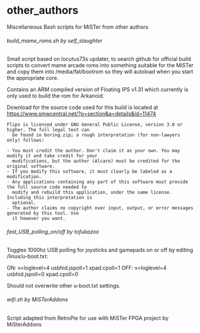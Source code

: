# other_authors
Miscellaneous Bash scripts for MiSTer from other authors



###### build_mame_roms.sh by self_slaughter

Small script based on locutus73s updater, to search github for official build scripts to
convert mame arcade roms into something suitable for the MiSTer and copy them into /media/fat/bootrom
so they will autoload when you start the appropriate core.

Contains an ARM compiled version of Floating IPS v1.31 which currently is only used
to build the rom for Arkanoid.

Download for the source code used for this build is located at https://www.smwcentral.net/?p=section&a=details&id=11474

```
Flips is licensed under GNU General Public License, version 3.0 or higher. The full legal text can
  be found in boring.zip; a rough interpretation (for non-lawyers only) follows:

- You must credit the author. Don't claim it as your own. You may modify it and take credit for your
  modifications, but the author (Alcaro) must be credited for the original software.
- If you modify this software, it must clearly be labeled as a modification.
- Any applications containing any part of this software must provide the full source code needed to
  modify and rebuild this application, under the same license. Including this interpretation is
  optional.
- The author claims no copyright over input, output, or error messages generated by this tool. Use
  it however you want.
```

###### fast_USB_polling_on/off by tofukazoo

Toggles 1000hz USB polling for joysticks and gamepads on or off by editing /linux/u-boot.txt:
   
   ON:  v=loglevel=4 usbhid.jspoll=1 xpad.cpoll=1
   OFF: v=loglevel=4 usbhid.jspoll=0 xpad.cpoll=0

Should not overwrite other u-boot.txt settings.

###### wifi.sh by MiSTerAddons

Script adapted from RetroPie for use with MiSTer FPGA project by MiSterAddons
